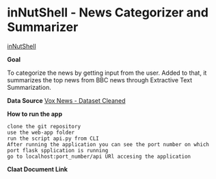 # inNutShell - News Categorizer and Summarizer

<a href = "https://newsinnutshell.herokuapp.com/api"> inNutShell </a>

**Goal**

To categorize the news by getting input from the user. Added to that, it summarizes the top news from BBC news through Extractive Text Summarization.

**Data Source**
<a href ="https://github.com/DataScienceINFO6105Team10/Team10Repository/tree/master/Final-Project-News%20Categorizer%20%26%20Summarizer/data"> Vox News - Dataset  Cleaned </a>


**How to run the app**

```
clone the git repository
use the web-app folder
run the script api.py from CLI
After running the application you can see the port number on which port flask spplication is running
go to localhost:port_number/api URl accesing the application
```

**Claat Document Link**

